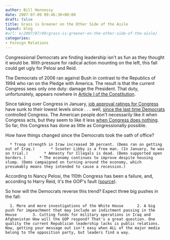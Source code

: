 ```yaml
---
author: Bill Hennessy
date: 2007-07-09 09:46:36+00:00
draft: false
title: Grass is Greener on the Other Side of the Aisle
layout: blog
#url: e/2007/07/09/grass-is-greener-on-the-other-side-of-the-aisle/
categories:
- Foreign Relations
---
```


Congressional Democrats are finding leadership isn't as fun as they thought it would be. With pressure for radical action mounting on the left,  this fall could get ugly for Pelosi and Reid.

The Democrats of 2006 ran against Bush in contrast to the Republics of 1994 who ran on the Pledge with America. The result is that the current Congress sees only one duty:  damage the President.  That duty, unfortunately, appears nowhere in [Article I of the Constitution](https://www.law.cornell.edu/constitution/constitution.articlei.html#section1).

Since taking over Congress in January, [job approval ratings for Congress](https://www.pollingreport.com/CongJob.htm) have sunk to their lowest levels since . . . well, [since the last time Democrats](https://inclinedtorecline.blogspot.com/2007/07/congressional-approval-at-all-time-low.html) controlled Congress.  The American people don't necessarily like it when Congress acts, but they seem to like it less [when Congress does nothing](https://www3.cnn.com/2007/POLITICS/06/29/schneider.angry.voters/index.html). So far, this Congress has done as little as Congressionally possible.

How have things changed since the Democrats took the oath of office?

	  * Troop strength in Iraw increased 30 percent. (Dems ran on getting out of Iraq.) 	  * Scooter Libby is a free man. (In January, he was on trial.) 	  * Amnesty for Illegals is dead. (Dems supported open borders.) 	  * The economy continues to improve despite housing slump. (Dems campaigned on turning around the economy, which presumably means they intended to cause a recession.)

According to Nancy Pelosi, the 110th Congress has been a failure, and, according to Harry Reid, it's the GOP's fault ([source](https://www3.cnn.com/2007/POLITICS/06/29/schneider.angry.voters/index.html)).

So how will the Democrats reverse this trend? Expect three big pushes in the fall:

	  1. More and more investigations of the White House 	  2. A big push for impeachment that may include an indictment passing in the House 	  3. Cutting funds for military operations in Iraq and Afghanistan How will the GOP respond? That's a great question. One quality the current Republican leadership lacks is public relations. Now, getting your message out isn't easy when ALL of the major media belong to the opposition party, but leaders find a way. 
